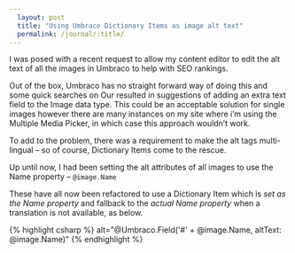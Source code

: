 ```yaml
---
  layout: post
  title: "Using Umbraco Dictionary Items as image alt text"
  permalink: /journal/:title/
---
```


I was posed with a recent request to allow my content editor to edit the alt text of all the images in Umbraco to help with SEO rankings.

Out of the box, Umbraco has no straight forward way of doing this and some quick searches on Our resulted in suggestions of adding an extra text field to the Image data type. This could be an acceptable solution for single images however there are many instances on my site where i’m using the Multiple Media Picker, in which case this approach wouldn’t work.

To add to the problem, there was a requirement to make the alt tags multi-lingual – so of course, Dictionary Items come to the rescue.

Up until now, I had been setting the alt attributes of all images to use the Name property – `@image.Name`


These have all now been refactored to use a Dictionary Item which is _set as the Name property_ and fallback to the _actual Name property_ when a translation is not available, as below.

{% highlight csharp %}
alt="@Umbraco.Field('#' + @image.Name, altText: @image.Name)"
{% endhighlight %}


